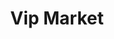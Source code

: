 ---
title: "Vip Market"
url: /san-luis-rio-colorado/vip-market-avenida-revolucion-y-34/
shop: comodidad
---